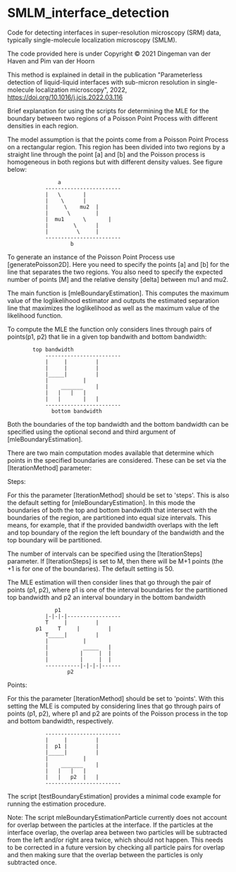 # SMLM_interface_detection
Code for detecting interfaces in super-resolution microscopy (SRM) data, 
typically single-molecule localization microscopy (SMLM).

The code provided here is under Copyright © 2021 Dingeman van der Haven and Pim van der Hoorn

This method is explained in detail in the publication "Parameterless detection of liquid-liquid 
interfaces with sub-micron resolution in single-molecule localization microscopy", 2022,
https://doi.org/10.1016/j.jcis.2022.03.116

Brief explanation for using the scripts for determining the MLE for the boundary between two 
regions of a Poisson Point Process with different densities in each region.

The model assumption is that the points come from a Poisson Point Process on a rectangular region. 
This region has been divided into two regions by a straight line through the point [a] and [b] 
and the Poisson process is homogeneous in both regions but with different density values. See 
figure below:

					a
				------------------------
				|	\		|
				|	 \		|
				|	  \	   mu2	|
				|	   \		|
				|  mu1	    \		|
				|	     \		|
				|	      \		|
				------------------------
						b

To generate an instance of the Poisson Point Process use [generatePoisson2D]. Here you need to 
specify the points [a] and [b] for the line that separates the two regions. You also need to 
specify the expected number of points [M] and the relative density [delta] between mu1 and mu2. 

The main function is [mleBoundaryEstimation]. This computes the maximum value of the loglikelihood 
estimator and outputs the estimated separation line that maximizes the loglikelihood as well as 
the maximum value of the likelihood function. 

To compute the MLE the function only considers lines through pairs of points(p1, p2) that lie in a 
given top bandwith and bottom bandwidth:

			top bandwidth		
				------------------------
				|     |			|
				|     |			|
				|_____|			|
				|	   		|
				|  	 _______	|
				|	|	|	|
				|	|    	|	|
				------------------------
				  bottom bandwidth
									
Both the boundaries of the top bandwidth and the bottom bandwidth can be specified using the 
optional second and third argument of [mleBoundaryEstimation]. 

There are two main computation modes available that determine which points in the specified 
boundaries are considered. These can be set via the [IterationMethod] parameter:

Steps:

For this the parameter [IterationMethod] should be set to 'steps'. This is also the default setting 
for [mleBoundaryEstimation]. In this mode the boundaries of both the top and bottom bandwidth that 
intersect with the boundaries of the region, are partitioned into equal size intervals. This means,
for example, that if the provided bandwidth overlaps with the left and top boundary of the region 
the left boundary of the bandwidth and the top boundary will be partitioned.

The number of intervals can be specified using the [IterationSteps] parameter. If [IterationSteps] 
is set to M, then there will be M+1 points (the +1 is for one of the boundaries). The default 
setting is 50. 

The MLE estimation will then consider lines that go through the pair of points (p1, p2), where 
p1 is one of the interval boundaries for the partitioned top bandwidth and p2 an interval boundary 
in the bottom bandwidth 

				   p1
				|-|-|-|-----------------
				T     |			|
			 p1 	T     |			|
				T_____|			|
				|	   		|
				|   	    _____	|
				|   	   |	 |	|
				|   	   |	 |	|
				-----------|-|-|-|------
					   p2

Points:

For this the parameter [IterationMethod] should be set to 'points'. With this setting the MLE is 
computed by considering lines that go through pairs of points (p1, p2), where p1 and p2 are points 
of the Poisson process in the top and bottom bandwidth, respectively.

				------------------------
				|     |			|
				|  p1 |			|
				|_____|			|
				|			|
				|  	 _______	|
				|	|	|	|
				|	|   p2 	|	|
				------------------------

The script [testBoundaryEstimation] provides a minimal code example for running the estimation 
procedure.

Note: The script mleBoundaryEstimationParticle currently does not account for overlap between the 
particles at the interface. If the particles at the interface overlap, the overlap area between two
particles will be subtracted from the left and/or right area twice, which should not happen. This 
needs to be corrected in a future version by checking all particle pairs for overlap and then making
sure that the overlap between the particles is only subtracted once.
